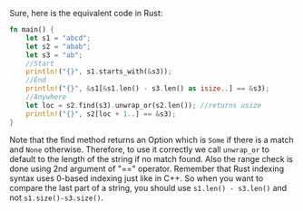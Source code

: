 Sure, here is the equivalent code in Rust:

```rust
fn main() {
    let s1 = "abcd";
    let s2 = "abab";
    let s3 = "ab";
    //Start
    println!("{}", s1.starts_with(&s3));
    //End
    println!("{}", &s1[&s1.len() - s3.len() as isize..] == &s3);
    //Anywhere
    let loc = s2.find(s3).unwrap_or(s2.len()); //returns usize
    println!("{}", s2[loc + 1..] == &s3);
}
```
Note that the find method returns an Option which is `Some` if there is a match and `None` otherwise. Therefore, to use it correctly we call `unwrap_or` to default to the length of the string if no match found. Also the range check is done using 2nd argument of "==" operator. 
Remember that Rust indexing syntax uses 0-based indexing just like in C++. So when you want to compare the last part of a string, you should use `s1.len() - s3.len()` and not `s1.size()-s3.size()`.
